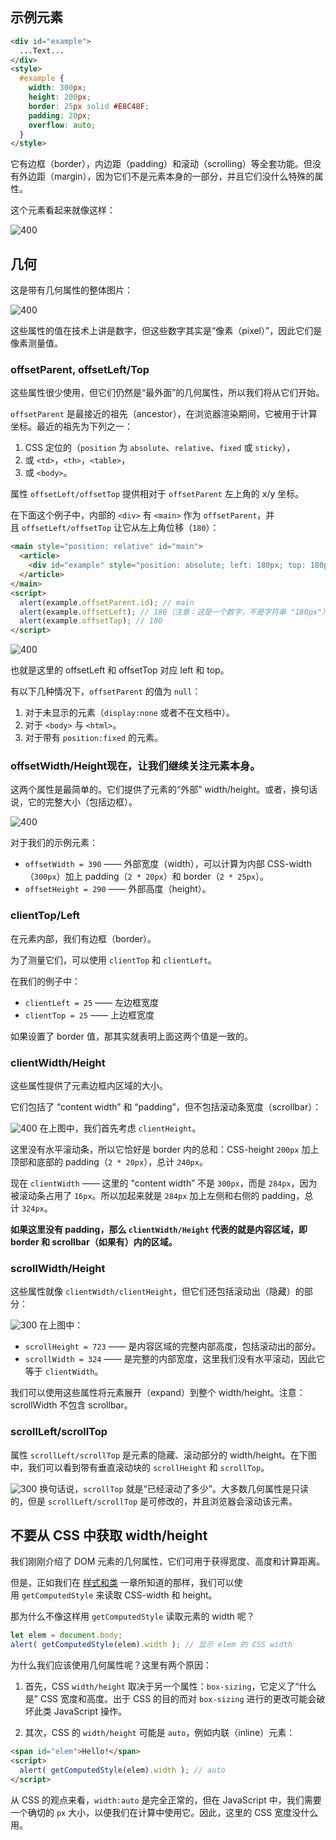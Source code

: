 ```toc
```


## 示例元素

```html
<div id="example">
  ...Text...
</div>
<style>
  #example {
    width: 300px;
    height: 200px;
    border: 25px solid #E8C48F;
    padding: 20px;
    overflow: auto;
  }
</style>
```

它有边框（border），内边距（padding）和滚动（scrolling）等全套功能。但没有外边距（margin），因为它们不是元素本身的一部分，并且它们没什么特殊的属性。

这个元素看起来就像这样：

![400](../../img/011.png)

## 几何

这是带有几何属性的整体图片：

![400](../../img/012.png)

这些属性的值在技术上讲是数字，但这些数字其实是“像素（pixel）”，因此它们是像素测量值。

### offsetParent, offsetLeft/Top

这些属性很少使用，但它们仍然是“最外面”的几何属性，所以我们将从它们开始。

`offsetParent` 是最接近的祖先（ancestor），在浏览器渲染期间，它被用于计算坐标。最近的祖先为下列之一：

1. CSS 定位的（`position` 为 `absolute`、`relative`、`fixed` 或 `sticky`），
2. 或 `<td>`，`<th>`，`<table>`，
3. 或 `<body>`。

属性 `offsetLeft/offsetTop` 提供相对于 `offsetParent` 左上角的 x/y 坐标。

在下面这个例子中，内部的 `<div>` 有 `<main>` 作为 `offsetParent`，并且 `offsetLeft/offsetTop` 让它从左上角位移（`180`）：

```html
<main style="position: relative" id="main">
  <article>
    <div id="example" style="position: absolute; left: 180px; top: 180px">...</div>
  </article>
</main>
<script>
  alert(example.offsetParent.id); // main
  alert(example.offsetLeft); // 180（注意：这是一个数字，不是字符串 "180px"）
  alert(example.offsetTop); // 180
</script>
```

![400](../../img/013.png)


也就是这里的 offsetLeft 和 offsetTop 对应 left 和 top。

有以下几种情况下，`offsetParent` 的值为 `null`：

1. 对于未显示的元素（`display:none` 或者不在文档中）。
2. 对于 `<body>` 与 `<html>`。
3. 对于带有 `position:fixed` 的元素。


### offsetWidth/Height现在，让我们继续关注元素本身。

这两个属性是最简单的。它们提供了元素的“外部” width/height。或者，换句话说，它的完整大小（包括边框）。

![400](../../img/014.png)

对于我们的示例元素：
- `offsetWidth = 390` —— 外部宽度（width），可以计算为内部 CSS-width（`300px`）加上 padding（`2 * 20px`）和 border（`2 * 25px`）。
- `offsetHeight = 290` —— 外部高度（height）。


### clientTop/Left

在元素内部，我们有边框（border）。

为了测量它们，可以使用 `clientTop` 和 `clientLeft`。

在我们的例子中：
- `clientLeft = 25` —— 左边框宽度
- `clientTop = 25` —— 上边框宽度

如果设置了 border 值，那其实就表明上面这两个值是一致的。

### clientWidth/Height

这些属性提供了元素边框内区域的大小。

它们包括了 “content width” 和 “padding”，但不包括滚动条宽度（scrollbar）：

![400](../../img/015.png)
在上图中，我们首先考虑 `clientHeight`。

这里没有水平滚动条，所以它恰好是 border 内的总和：CSS-height `200px` 加上顶部和底部的 padding（`2 * 20px`），总计 `240px`。

现在 `clientWidth` —— 这里的 “content width” 不是 `300px`，而是 `284px`，因为被滚动条占用了 `16px`。所以加起来就是 `284px` 加上左侧和右侧的 padding，总计 `324px`。

**如果这里没有 padding，那么 `clientWidth/Height` 代表的就是内容区域，即 border 和 scrollbar（如果有）内的区域。**

### scrollWidth/Height

这些属性就像 `clientWidth/clientHeight`，但它们还包括滚动出（隐藏）的部分：

![300](../../img/016.png)
在上图中：

- `scrollHeight = 723` —— 是内容区域的完整内部高度，包括滚动出的部分。
- `scrollWidth = 324` —— 是完整的内部宽度，这里我们没有水平滚动，因此它等于 `clientWidth`。

我们可以使用这些属性将元素展开（expand）到整个 width/height。注意：scrollWidth 不包含 scrollbar。

### scrollLeft/scrollTop

属性 `scrollLeft/scrollTop` 是元素的隐藏、滚动部分的 width/height。在下图中，我们可以看到带有垂直滚动块的 `scrollHeight` 和 `scrollTop`。

![300](../../img/016.png)
换句话说，`scrollTop` 就是“已经滚动了多少”。大多数几何属性是只读的，但是 `scrollLeft/scrollTop` 是可修改的，并且浏览器会滚动该元素。

## 不要从 CSS 中获取 width/height

我们刚刚介绍了 DOM 元素的几何属性，它们可用于获得宽度、高度和计算距离。

但是，正如我们在 [样式和类](https://zh.javascript.info/styles-and-classes) 一章所知道的那样，我们可以使用 `getComputedStyle` 来读取 CSS-width 和 height。

那为什么不像这样用 `getComputedStyle` 读取元素的 width 呢？

```js
let elem = document.body;
alert( getComputedStyle(elem).width ); // 显示 elem 的 CSS width
```

为什么我们应该使用几何属性呢？这里有两个原因：

1. 首先，CSS `width/height` 取决于另一个属性：`box-sizing`，它定义了“什么是” CSS 宽度和高度。出于 CSS 的目的而对 `box-sizing` 进行的更改可能会破坏此类 JavaScript 操作。
    
2. 其次，CSS 的 `width/height` 可能是 `auto`，例如内联（inline）元素：

```html
<span id="elem">Hello!</span>
<script>
  alert( getComputedStyle(elem).width ); // auto
</script>
```

从 CSS 的观点来看，`width:auto` 是完全正常的，但在 JavaScript 中，我们需要一个确切的 `px` 大小，以便我们在计算中使用它。因此，这里的 CSS 宽度没什么用。












